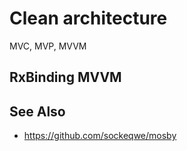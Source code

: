 # Clean architecture

MVC, MVP, MVVM

## RxBinding MVVM


## See Also

* https://github.com/sockeqwe/mosby